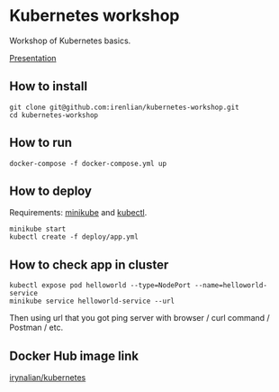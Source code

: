 # Kubernetes workshop

Workshop of Kubernetes basics.

[Presentation](https://prezi.com/lusuvicikuiu/kubernetes/)

## How to install

```
git clone git@github.com:irenlian/kubernetes-workshop.git
cd kubernetes-workshop
```

## How to run

```
docker-compose -f docker-compose.yml up
```

## How to deploy

Requirements: [minikube](https://minikube.sigs.k8s.io/docs/start/) and 
[kubectl](https://kubernetes.io/docs/tasks/tools/install-kubectl/).

```
minikube start
kubectl create -f deploy/app.yml
```

## How to check app in cluster
```
kubectl expose pod helloworld --type=NodePort --name=helloworld-service
minikube service helloworld-service --url
```
Then using url that you got ping server with browser / curl command / Postman / etc.
## Docker Hub image link
[irynalian/kubernetes](https://hub.docker.com/r/irynalian/kubernetes)
